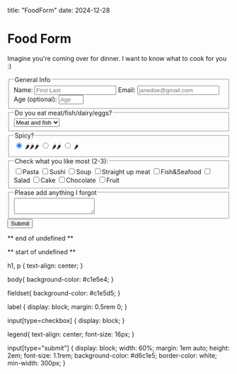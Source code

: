 title: "FoodForm"
date: 2024-12-28 

<!DOCTYPE html>

<html lang="en">
 <head>
    <meta charset="UTF-8">
    <title>Food Form</title>
    <link rel="stylesheet" href="styles.css" />
  </head>
<title>Food Form</title>
  <h1 id="title">Food Form</h1>
<p id="description">Imagine you're coming over for dinner. I want to know what to cook for you :) </p>
<form id="survey-form">
<fieldset>
  <legend>General Info</legend>
  <label id="name-label">Name:
    <input id="name" type="text" required placeholder="First Last"></label>
 <label id="email-label">Email:
   <input id="email" type="email" required placeholder="janedoe@gmail.com"></label>
 <label id="number-label">Age (optional):
   <input id="number" type="number" min="14" max="80" placeholder="Age"></label>
   </fieldset>
  <fieldset>
    <legend>Do you eat meat/fish/dairy/eggs?</legend>
   <select id="dropdown">
  <option value="meat+fish">Meat and fish
    <option value="fish">Fish
      <option value="Vegetarian">Vegetarian</option>
      <option value="Vegetarian">Vegan</option>
      </select>
  </fieldset>
<fieldset>
<legend>Spicy?</legend>
 <label for="spicy"><input id="spicy" type="radio" name="spice-level" class="inline" checked value="spicy"/> 🌶🌶🌶</label>
        <label for="medium"><input id="medium" type="radio" name="spice-level" class="inline" value="medium" /> 🌶🌶</label>
         <label for="mild"><input id="mild" type="radio" name="spice-level" class="inline" value="mild" /> 🌶</label>
  </fieldset>

<fieldset>
  <legend>Check what you like most (2-3):</legend>
<label for="pasta"><input type="checkbox" value="pasta" name="pasta">Pasta</label>
<label for="sushi"><input type="checkbox" value="sushi" name="sushi">Sushi</label>
<label for="soup"><input type="checkbox" value="soup" name="soup">Soup</label>
<label for="meat"><input type="checkbox" value="meat" name="soup">Straight up meat</label>
<label for="fish"><input type="checkbox" value="fish" name="soup">Fish&Seafood</label>
<label for="salad"><input type="checkbox" value="salad" name="soup">Salad</label>
<label for="cake"><input type="checkbox" value="cake" name="cake">Cake</label>
<label for="chocolate"><input type="checkbox" value="chocolate" name="chocolate">Chocolate</label>
<label for="fruit"><input type="checkbox" value="fruit" name="fruit">Fruit</label>
  </fieldset>
<fieldset>
<legend>Please add anything I forgot</legend>
<textarea></textarea>
</fieldset>

</label>
      <input id="submit" type="submit" value="Submit">
</form>

</html>

** end of undefined **

** start of undefined **


h1, p {
  text-align: center;
}

body{
  background-color: #c1e5e4;
}

fieldset{
  background-color: #c1e5d5;
}

label {
  display: block;
  margin: 0.5rem 0;
}

input[type=checkbox] {
  display: block;
}

legend{
  text-align: center;
  font-size: 16px;
}

input[type="submit"] {
  display: block;
  width: 60%;
  margin: 1em auto;
  height: 2em;
  font-size: 1.1rem;
  background-color: #d6c1e5;
  border-color: white;
  min-width: 300px;
}
